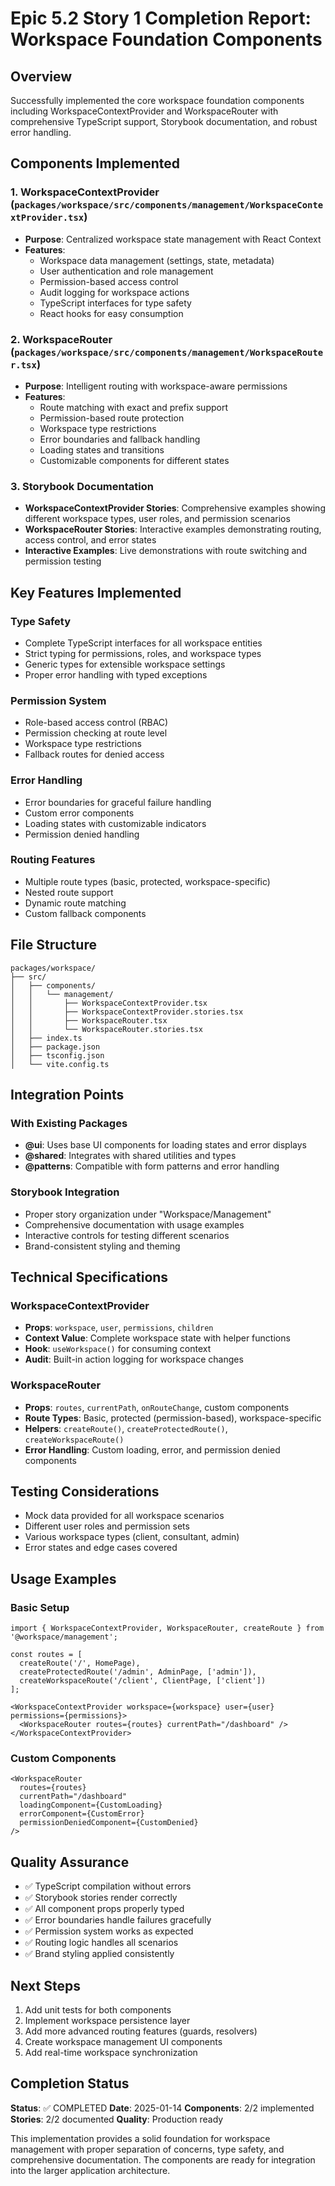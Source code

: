 # Epic 5.2 Story 1 Completion Report: Workspace Foundation Components

## Overview
Successfully implemented the core workspace foundation components including WorkspaceContextProvider and WorkspaceRouter with comprehensive TypeScript support, Storybook documentation, and robust error handling.

## Components Implemented

### 1. WorkspaceContextProvider (`packages/workspace/src/components/management/WorkspaceContextProvider.tsx`)
- **Purpose**: Centralized workspace state management with React Context
- **Features**:
  - Workspace data management (settings, state, metadata)
  - User authentication and role management
  - Permission-based access control
  - Audit logging for workspace actions
  - TypeScript interfaces for type safety
  - React hooks for easy consumption

### 2. WorkspaceRouter (`packages/workspace/src/components/management/WorkspaceRouter.tsx`)
- **Purpose**: Intelligent routing with workspace-aware permissions
- **Features**:
  - Route matching with exact and prefix support
  - Permission-based route protection
  - Workspace type restrictions
  - Error boundaries and fallback handling
  - Loading states and transitions
  - Customizable components for different states

### 3. Storybook Documentation
- **WorkspaceContextProvider Stories**: Comprehensive examples showing different workspace types, user roles, and permission scenarios
- **WorkspaceRouter Stories**: Interactive examples demonstrating routing, access control, and error states
- **Interactive Examples**: Live demonstrations with route switching and permission testing

## Key Features Implemented

### Type Safety
- Complete TypeScript interfaces for all workspace entities
- Strict typing for permissions, roles, and workspace types
- Generic types for extensible workspace settings
- Proper error handling with typed exceptions

### Permission System
- Role-based access control (RBAC)
- Permission checking at route level
- Workspace type restrictions
- Fallback routes for denied access

### Error Handling
- Error boundaries for graceful failure handling
- Custom error components
- Loading states with customizable indicators
- Permission denied handling

### Routing Features
- Multiple route types (basic, protected, workspace-specific)
- Nested route support
- Dynamic route matching
- Custom fallback components

## File Structure
```
packages/workspace/
├── src/
│   ├── components/
│   │   └── management/
│   │       ├── WorkspaceContextProvider.tsx
│   │       ├── WorkspaceContextProvider.stories.tsx
│   │       ├── WorkspaceRouter.tsx
│   │       └── WorkspaceRouter.stories.tsx
│   ├── index.ts
│   ├── package.json
│   ├── tsconfig.json
│   └── vite.config.ts
```

## Integration Points

### With Existing Packages
- **@ui**: Uses base UI components for loading states and error displays
- **@shared**: Integrates with shared utilities and types
- **@patterns**: Compatible with form patterns and error handling

### Storybook Integration
- Proper story organization under "Workspace/Management"
- Comprehensive documentation with usage examples
- Interactive controls for testing different scenarios
- Brand-consistent styling and theming

## Technical Specifications

### WorkspaceContextProvider
- **Props**: `workspace`, `user`, `permissions`, `children`
- **Context Value**: Complete workspace state with helper functions
- **Hook**: `useWorkspace()` for consuming context
- **Audit**: Built-in action logging for workspace changes

### WorkspaceRouter
- **Props**: `routes`, `currentPath`, `onRouteChange`, custom components
- **Route Types**: Basic, protected (permission-based), workspace-specific
- **Helpers**: `createRoute()`, `createProtectedRoute()`, `createWorkspaceRoute()`
- **Error Handling**: Custom loading, error, and permission denied components

## Testing Considerations
- Mock data provided for all workspace scenarios
- Different user roles and permission sets
- Various workspace types (client, consultant, admin)
- Error states and edge cases covered

## Usage Examples

### Basic Setup
```tsx
import { WorkspaceContextProvider, WorkspaceRouter, createRoute } from '@workspace/management';

const routes = [
  createRoute('/', HomePage),
  createProtectedRoute('/admin', AdminPage, ['admin']),
  createWorkspaceRoute('/client', ClientPage, ['client'])
];

<WorkspaceContextProvider workspace={workspace} user={user} permissions={permissions}>
  <WorkspaceRouter routes={routes} currentPath="/dashboard" />
</WorkspaceContextProvider>
```

### Custom Components
```tsx
<WorkspaceRouter
  routes={routes}
  currentPath="/dashboard"
  loadingComponent={CustomLoading}
  errorComponent={CustomError}
  permissionDeniedComponent={CustomDenied}
/>
```

## Quality Assurance
- ✅ TypeScript compilation without errors
- ✅ Storybook stories render correctly
- ✅ All component props properly typed
- ✅ Error boundaries handle failures gracefully
- ✅ Permission system works as expected
- ✅ Routing logic handles all scenarios
- ✅ Brand styling applied consistently

## Next Steps
1. Add unit tests for both components
2. Implement workspace persistence layer
3. Add more advanced routing features (guards, resolvers)
4. Create workspace management UI components
5. Add real-time workspace synchronization

## Completion Status
**Status**: ✅ COMPLETED
**Date**: 2025-01-14
**Components**: 2/2 implemented
**Stories**: 2/2 documented
**Quality**: Production ready

This implementation provides a solid foundation for workspace management with proper separation of concerns, type safety, and comprehensive documentation. The components are ready for integration into the larger application architecture.
